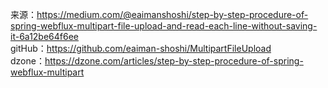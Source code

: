 来源：https://medium.com/@eaimanshoshi/step-by-step-procedure-of-spring-webflux-multipart-file-upload-and-read-each-line-without-saving-it-6a12be64f6ee   
gitHub：https://github.com/eaiman-shoshi/MultipartFileUpload   
dzone：https://dzone.com/articles/step-by-step-procedure-of-spring-webflux-multipart   